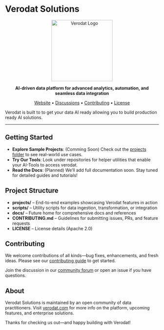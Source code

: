 # Verodat Solutions

<p align="center">
  <!-- Replace with your actual logo or image -->
  <img src="https://verodat.com/wp-content/uploads/2024/07/logo-2.png" alt="Verodat Logo" width="200" />
</p>

<p align="center">
  <strong>AI-driven data platform for advanced analytics, automation, and seamless data integration</strong>
</p>

<p align="center">
  <a href="https://verodat.com">Website</a> •
  <a href="https://github.com/Verodat/.github/discussions">Discussions</a> •
  <a href="./CONTRIBUTING.md">Contributing</a> •
  <a href="./LICENSE">License</a>
</p>

Verodat is built to to get your data AI ready allowing you to build production ready AI solutions.

---

## Getting Started

- **Explore Sample Projects**: (Comming Soon) Check out the [projects folder](./projects) to see real-world use cases.
- **Try Our Tools**: Look under repositories for helper utilities that enable your AI-Tools to access verodat.
- **Read the Docs**: (Planned) We’ll add full documentation soon. Stay tuned for detailed guides and tutorials!

## Project Structure

- **projects/** – End-to-end examples showcasing Verodat features in action  
- **scripts/** – Utility scripts for data ingestion, transformation, or integration  
- **docs/** – Future home for comprehensive docs and references  
- **CONTRIBUTING.md** – Guidelines for submitting issues, PRs, and feature requests  
- **LICENSE** – License details (Apache 2.0)  

## Contributing

We welcome contributions of all kinds—bug fixes, enhancements, and fresh ideas. Please see our [contributing guide](./CONTRIBUTING.md) to get started.  

Join the discussion in our [community forum](https://github.com/Verodat/.github/discussions) or open an issue if you have questions.

## About

Verodat Solutions is maintained by an open community of data practitioners. Visit [verodat.com](https://verodat.com) for more info on the platform, upcoming features, and enterprise solutions.

Thanks for checking us out—and happy building with Verodat!
